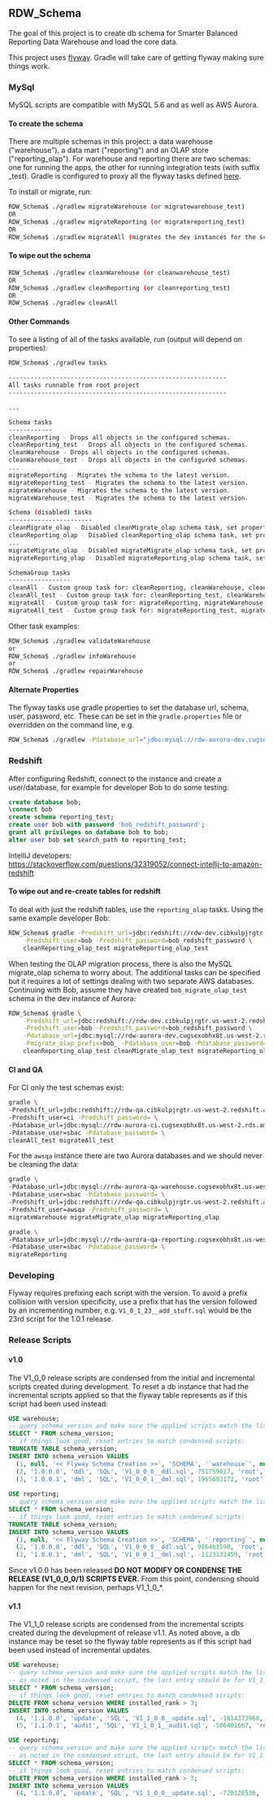 ## RDW_Schema 
The goal of this project is to create db schema for Smarter Balanced Reporting Data Warehouse and load the core data.

This project uses [flyway](https://flywaydb.org/getstarted). Gradle will take care of getting flyway making sure things work. 

### MySql
MySQL scripts are compatible with MySQL 5.6 and as well as AWS Aurora.

#### To create the schema 
There are multiple schemas in this project: a data warehouse ("warehouse"), a data mart ("reporting") and an OLAP
store ("reporting_olap"). For warehouse and reporting there are two schemas: one for running the apps, the other 
for running integration tests (with suffix _test). Gradle is configured to proxy all the flyway tasks defined 
[here](https://flywaydb.org/documentation/gradle/).

To install or migrate, run:
```bash
RDW_Schema$ ./gradlew migrateWarehouse (or migratewarehouse_test)
OR
RDW_Schema$ ./gradlew migrateReporting (or migratereporting_test)
OR
RDW_Schema$ ./gradlew migrateAll (migrates the dev instances for the schemas)
```

#### To wipe out the schema
```bash
RDW_Schema$ ./gradlew cleanWarehouse (or cleanwarehouse_test)
OR
RDW_Schema$ ./gradlew cleanReporting (or cleanreporting_test)
OR
RDW_Schema$ ./gradlew cleanAll 
```

#### Other Commands
To see a listing of all of the tasks available, run (output will depend on properties):
```bash
RDW_Schema$ ./gradlew tasks

------------------------------------------------------------
All tasks runnable from root project
------------------------------------------------------------

... 

Schema tasks
------------
cleanReporting - Drops all objects in the configured schemas.
cleanReporting_test - Drops all objects in the configured schemas.
cleanWarehouse - Drops all objects in the configured schemas.
cleanWarehouse_test - Drops all objects in the configured schemas.
...
migrateReporting - Migrates the schema to the latest version.
migrateReporting_test - Migrates the schema to the latest version.
migrateWarehouse - Migrates the schema to the latest version.
migrateWarehouse_test - Migrates the schema to the latest version.

Schema (disabled) tasks
-----------------------
cleanMigrate_olap - Disabled cleanMigrate_olap schema task, set properties [database_url, database_user, migrate_olap_schema] to enable
cleanReporting_olap - Disabled cleanReporting_olap schema task, set properties [redshift_url, redshift_schema, redshift_user] to enable
...
migrateMigrate_olap - Disabled migrateMigrate_olap schema task, set properties [database_url, database_user, migrate_olap_schema] to enable
migrateReporting_olap - Disabled migrateReporting_olap schema task, set properties [redshift_url, redshift_schema, redshift_user] to enable

SchemaGroup tasks
-----------------
cleanAll - Custom group task for: cleanReporting, cleanWarehouse, cleanMigrate_olap, cleanReporting_olap
cleanAll_test - Custom group task for: cleanReporting_test, cleanWarehouse_test, cleanMigrate_olap, cleanReporting_olap
migrateAll - Custom group task for: migrateReporting, migrateWarehouse, migrateMigrate_olap, migrateReporting_olap
migrateAll_test - Custom group task for: migrateReporting_test, migrateWarehouse_test, migrateMigrate_olap, migrateReporting_olap
```

Other task examples:
```bash
RDW_Schema$ ./gradlew validateWarehouse
or
RDW_Schema$ ./gradlew infoWarehouse
or
RDW_Schema$ ./gradlew repairWarehouse
```

#### Alternate Properties
The flyway tasks use gradle properties to set the database url, schema, user, password, etc. These can be set in the
`gradle.properties` file or overridden on the command line, e.g.
```bash
RDW_Schema$ ./gradlew -Pdatabase_url="jdbc:mysql://rdw-aurora-dev.cugsexobhx8t.us-west-2.rds.amazonaws.com:3306/" -Pdatabase_user=sbac -Pdatabse_password=mypassword infoReporting
```

### Redshift
After configuring Redshift, connect to the instance and create a user/database, for example for developer Bob to
do some testing:

```sql
create database bob;
\connect bob
create schema reporting_test;
create user bob with password 'bob_redshift_password';
grant all privileges on database bob to bob;
alter user bob set search_path to reporting_test;
```

IntelliJ developers: https://stackoverflow.com/questions/32319052/connect-intellij-to-amazon-redshift

#### To wipe out and re-create tables for redshift
To deal with just the redshift tables, use the `reporting_olap` tasks. Using the same example developer Bob:
```bash
RDW_Schema$ gradle -Predshift_url=jdbc:redshift://rdw-dev.cibkulpjrgtr.us-west-2.redshift.amazonaws.com:5439/bob \
    -Predshift_user=bob -Predshift_password=bob_redshift_password \
    cleanReporting_olap_test migrateReporting_olap_test
```

When testing the OLAP migration process, there is also the MySQL migrate_olap schema to worry about. The additional
tasks can be specified but it requires a lot of settings dealing with two separate AWS databases. Continuing with
Bob, assume they have created `bob_migrate_olap_test` schema in the dev instance of Aurora:
```bash
RDW_Schema$ gradle \
    -Predshift_url=jdbc:redshift://rdw-dev.cibkulpjrgtr.us-west-2.redshift.amazonaws.com:5439/bob \
    -Predshift_user=bob -Predshift_password=bob_redshift_password \
    -Pdatabase_url=jdbc:mysql://rdw-aurora-dev.cugsexobhx8t.us-west-2.rds.amazonaws.com:3306 \
    -Pmigrate_olap_prefix=bob_ -Pdatabase_user=bob -Pdatabase_password=bob_aurora_password \
    cleanReporting_olap_test cleanMigrate_olap_test migrateReporting_olap_test migrateMigrate_olap_test    
```

#### CI and QA
For CI only the test schemas exist:
```bash
gradle \
-Predshift_url=jdbc:redshift://rdw-qa.cibkulpjrgtr.us-west-2.redshift.amazonaws.com:5439/ci \
-Predshift_user=ci -Predshift_password= \
-Pdatabase_url=jdbc:mysql://rdw-aurora-ci.cugsexobhx8t.us-west-2.rds.amazonaws.com:3306 \
-Pdatabase_user=sbac -Pdatabase_password= \
cleanAll_test migrateAll_test
```

For the `awsqa` instance there are two Aurora databases and we should never be cleaning the data:
```bash
gradle \
-Pdatabase_url=jdbc:mysql://rdw-aurora-qa-warehouse.cugsexobhx8t.us-west-2.rds.amazonaws.com:3306/ \
-Pdatabase_user=sbac -Pdatabase_password= \
-Predshift_url=jdbc:redshift://rdw-qa.cibkulpjrgtr.us-west-2.redshift.amazonaws.com:5439/qa \
-Predshift_user=awsqa -Predshift_password= \
migrateWarehouse migrateMigrate_olap migrateReporting_olap

gradle \
-Pdatabase_url=jdbc:mysql://rdw-aurora-qa-reporting.cugsexobhx8t.us-west-2.rds.amazonaws.com:3306/ \
-Pdatabase_user=sbac -Pdatabase_password= \
migrateReporting
```

### Developing
Flyway requires prefixing each script with the version. To avoid a prefix collision with version specificity, use a 
prefix that has the version followed by an incrementing number, e.g. `V1_0_1_23__add_stuff.sql` would be the 23rd
script for the 1.0.1 release. 

### Release Scripts

#### v1.0

The V1_0_0 release scripts are condensed from the initial and incremental scripts created during
development. To reset a db instance that had the incremental scripts applied so that the flyway
table represents as if this script had been used instead:
```sql
USE warehouse;
-- query schema_version and make sure the applied scripts match the list of pre-condensed scripts
SELECT * FROM schema_version;
-- if things look good, reset entries to match condensed scripts:
TRUNCATE TABLE schema_version;
INSERT INTO schema_version VALUES
  (1, null, '<< Flyway Schema Creation >>', 'SCHEMA', '`warehouse`', null, 'root', '2017-09-02 18:26:14', 0, 1),
  (2, '1.0.0.0', 'ddl', 'SQL', 'V1_0_0_0__ddl.sql', 751759817, 'root', '2017-09-02 18:26:15', 655, 1),
  (3, '1.0.0.1', 'dml', 'SQL', 'V1_0_0_1__dml.sql', 1955603172, 'root', '2017-09-02 18:26:15', 116, 1);  
  
USE reporting;
-- query schema_version and make sure the applied scripts match the list of pre-condensed scripts
SELECT * FROM schema_version;
-- if things look good, reset entries to match condensed scripts:
TRUNCATE TABLE schema_version;
INSERT INTO schema_version VALUES
  (1, null, '<< Flyway Schema Creation >>', 'SCHEMA', '`reporting`', null, 'root', '2017-09-02 18:26:13', 0, 1),
  (2, '1.0.0.0', 'ddl', 'SQL', 'V1_0_0_0__ddl.sql', 986463590, 'root', '2017-09-02 18:26:14', 1209, 1),
  (3, '1.0.0.1', 'dml', 'SQL', 'V1_0_0_1__dml.sql', -1123132459, 'root', '2017-09-02 18:26:14', 6, 1);
```
Since v1.0.0 has been released **DO NOT MODIFY OR CONDENSE THE RELEASE (V1_0_0_0/1) SCRIPTS EVER.** From this point, 
condensing should happen for the next revision, perhaps V1_1_0_*.

#### v1.1

The V1_1_0 release scripts are condensed from the incremental scripts created during the development
of release v1.1. As noted above, a db instance may be reset so the flyway table represents as if
this script had been used instead of incremental updates.
```sql
USE warehouse;
-- query schema_version and make sure the applied scripts match the list of pre-condensed scripts
-- as noted in the condensed script, the last entry should be for V1_1_0_26__embargo_cleanup.sql:
SELECT * FROM schema_version;
-- if things look good, reset entries to match condensed scripts:
DELETE FROM schema_version WHERE installed_rank > 3;
INSERT INTO schema_version VALUES
  (4, '1.1.0.0', 'update', 'SQL', 'V1_1_0_0__update.sql', -1614373960, 'root', '2017-12-22 17:04:22', 340542, 1),
  (5, '1.1.0.1', 'audit', 'SQL', 'V1_1_0_1__audit.sql', -506401667, 'root', '2017-12-22 17:04:23', 621, 1);

USE reporting;
-- query schema_version and make sure the applied scripts match the list of pre-condensed scripts
-- as noted in the condensed script, the last entry should be for V1_1_0_16__migrate_embargo.sql
SELECT * FROM schema_version;
-- if things look good, reset entries to match condensed scripts:
DELETE FROM schema_version WHERE installed_rank > 3;
INSERT INTO schema_version VALUES
  (4, '1.1.0.0', 'update', 'SQL', 'V1_1_0_0__update.sql', -720126536, 'root', '2017-12-22 16:58:34', 9533, 1);
```
